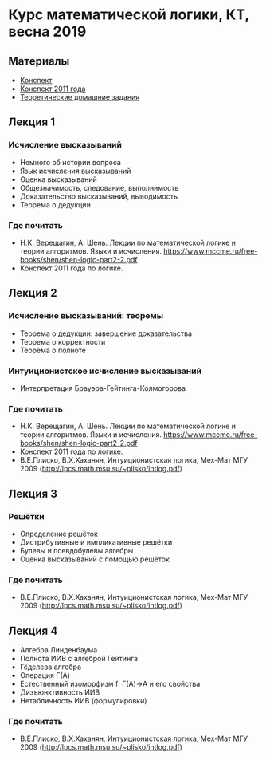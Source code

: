 Курс математической логики, КТ, весна 2019
==========================
## Материалы
+ [Конспект](https://github.com/shd/logic2019/blob/master/conspect.pdf)
+ [Конспект 2011 года](https://github.com/shd/logic2011/blob/master/conspect.pdf)
+ [Теоретические домашние задания](https://github.com/shd/logic2019/blob/master/hw-theory.pdf)

## Лекция 1
### Исчисление высказываний
+ Немного об истории вопроса
+ Язык исчисления высказываний
+ Оценка высказываний
+ Общезначимость, следование, выполнимость
+ Доказательство высказываний, выводимость
+ Теорема о дедукции
### Где почитать
+ Н.К. Верещагин, А. Шень. Лекции по математической логике и теории алгоритмов. Языки и исчисления.
https://www.mccme.ru/free-books/shen/shen-logic-part2-2.pdf
+ Конспект 2011 года по логике.

## Лекция 2
### Исчисление высказываний: теоремы
+ Теорема о дедукции: завершение доказательства
+ Теорема о корректности
+ Теорема о полноте
### Интуиционистское исчисление высказываний
+ Интерпретация Брауэра-Гейтинга-Колмогорова
### Где почитать
+ Н.К. Верещагин, А. Шень. Лекции по математической логике и теории алгоритмов. Языки и исчисления.
https://www.mccme.ru/free-books/shen/shen-logic-part2-2.pdf
+ Конспект 2011 года по логике.
+ В.Е.Плиско, В.Х.Хаханян, Интуиционистская логика, Мех-Мат МГУ 2009 (http://lpcs.math.msu.su/~plisko/intlog.pdf)

## Лекция 3
### Решётки
+ Определение решёток
+ Дистрибутивные и импликативные решётки
+ Булевы и псевдобулевы алгебры
+ Оценка высказываний с помощью решёток
### Где почитать
+ В.Е.Плиско, В.Х.Хаханян, Интуиционистская логика, Мех-Мат МГУ 2009 (http://lpcs.math.msu.su/~plisko/intlog.pdf)

## Лекция 4
+ Алгебра Линденбаума
+ Полнота ИИВ с алгеброй Гейтинга
+ Гёделева алгебра
+ Операция Г(A)
+ Естественный изоморфизм f: Г(A)->A и его свойства
+ Дизъюнктивность ИИВ
+ Нетабличность ИИВ (формулировки)
### Где почитать
+ В.Е.Плиско, В.Х.Хаханян, Интуиционистская логика, Мех-Мат МГУ 2009 (http://lpcs.math.msu.su/~plisko/intlog.pdf)
